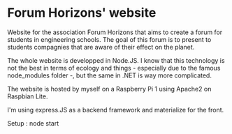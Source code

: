 # Forum Horizons' website

Website for the association Forum Horizons that aims to create a forum for students in engineering schools. The goal of this forum is to present to students compagnies that are aware of their effect on the planet.

The whole website is developped in Node.JS. I know that this technology is not the best in terms of ecology and things - especially due to the famous node_modules folder -, but the same in .NET is way more complicated.

The website is hosted by myself on a Raspberry Pi 1 using Apache2 on Raspbian Lite.

I'm using express.JS as a backend framework and materialize for the front.

Setup : node start
